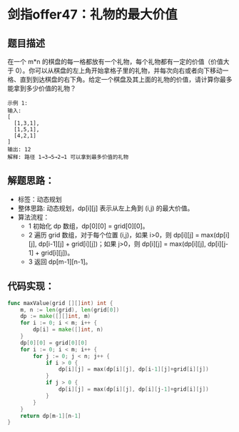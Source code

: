 # 剑指offer47：礼物的最大价值

## 题目描述
在一个 m*n 的棋盘的每一格都放有一个礼物，每个礼物都有一定的价值（价值大于 0）。你可以从棋盘的左上角开始拿格子里的礼物，并每次向右或者向下移动一格、直到到达棋盘的右下角。给定一个棋盘及其上面的礼物的价值，请计算你最多能拿到多少价值的礼物？

```
示例 1:
输入:
[
  [1,3,1],
  [1,5,1],
  [4,2,1]         
]
输出: 12
解释: 路径 1→3→5→2→1 可以拿到最多价值的礼物
``` 

## 解题思路：
- 标签：动态规划
- 整体思路: 动态规划，dp[i][j] 表示从左上角到 (i,j) 的最大价值。
- 算法流程：
  - 1 初始化 dp 数组，dp[0][0] = grid[0][0]。
  - 2 遍历 grid 数组，对于每个位置 (i,j)，如果 i>0，则 dp[i][j] = max(dp[i][j], dp[i-1][j] + grid[i][j])；如果 j>0，则 dp[i][j] = max(dp[i][j], dp[i][j-1] + grid[i][j])。
  - 3 返回 dp[m-1][n-1]。   

## 代码实现：

```go
func maxValue(grid [][]int) int {
    m, n := len(grid), len(grid[0])
    dp := make([][]int, m)
    for i := 0; i < m; i++ {
        dp[i] = make([]int, n)
    }
    dp[0][0] = grid[0][0]
    for i := 0; i < m; i++ {
        for j := 0; j < n; j++ {
            if i > 0 {
                dp[i][j] = max(dp[i][j], dp[i-1][j]+grid[i][j])
            }
            if j > 0 {
                dp[i][j] = max(dp[i][j], dp[i][j-1]+grid[i][j])
            }
        }
    }
    return dp[m-1][n-1]
}
```

